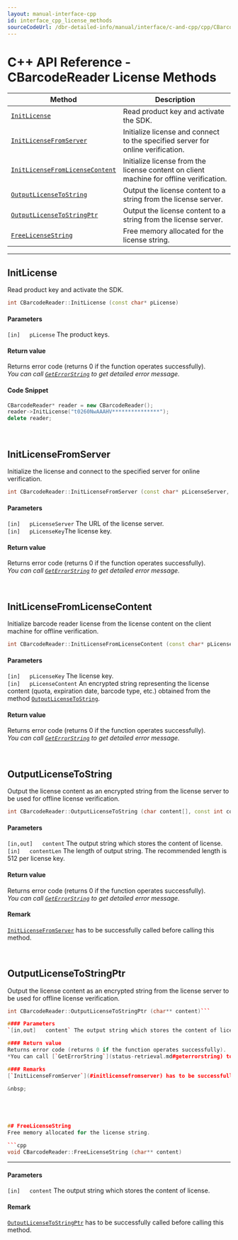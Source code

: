 ```yaml
---
layout: manual-interface-cpp
id: interface_cpp_license_methods
sourceCodeUrl: /dbr-detailed-info/manual/interface/c-and-cpp/cpp/CBarcodeReader/methods/license.md
---
```



# C++ API Reference - CBarcodeReader License Methods

  | Method               | Description |
  |----------------------|-------------|
  | [`InitLicense`](#initlicense) | Read product key and activate the SDK. |
  | [`InitLicenseFromServer`](#initlicensefromserver) | Initialize license and connect to the specified server for online verification. |
  | [`InitLicenseFromLicenseContent`](#initlicensefromlicensecontent) | Initialize license from the license content on client machine for offline verification. |
  | [`OutputLicenseToString`](#outputlicensetostring) | Output the license content to a string from the license server. |
  | [`OutputLicenseToStringPtr`](#outputlicensetostringptr) | Output the license content to a string from the license server. |
  | [`FreeLicenseString`](#freelicensestring) | Free memory allocated for the license string. |

  ---





## InitLicense
Read product key and activate the SDK.

```cpp
int CBarcodeReader::InitLicense (const char* pLicense)	
```   
   
#### Parameters
`[in]	pLicense` The product keys.


#### Return value
Returns error code (returns 0 if the function operates successfully).    
*You can call [`GetErrorString`](status-retrieval.md#geterrorstring) to get detailed error message.*


#### Code Snippet
```cpp
CBarcodeReader* reader = new CBarcodeReader();
reader->InitLicense("t0260NwAAAHV***************");
delete reader;
```

&nbsp;





## InitLicenseFromServer
Initialize the license and connect to the specified server for online verification.

```cpp
int CBarcodeReader::InitLicenseFromServer (const char* pLicenseServer, const char* pLicenseKey)
```   
   
#### Parameters
`[in]	pLicenseServer` The URL of the license server.  
`[in]	pLicenseKey`The license key.

#### Return value
Returns error code (returns 0 if the function operates successfully).    
*You can call [`GetErrorString`](status-retrieval.md#geterrorstring) to get detailed error message.*

&nbsp;






## InitLicenseFromLicenseContent
Initialize barcode reader license from the license content on the client machine for offline verification.

```cpp
int CBarcodeReader::InitLicenseFromLicenseContent (const char* pLicenseKey, const char* pLicenseContent)	
```   

#### Parameters
`[in]	pLicenseKey`	The license key.  
`[in]	pLicenseContent`	An encrypted string representing the license content (quota, expiration date, barcode type, etc.) obtained from the method [`OutputLicenseToString`](#outputlicensetostring).


#### Return value
Returns error code (returns 0 if the function operates successfully).    
*You can call [`GetErrorString`](status-retrieval.md#geterrorstring) to get detailed error message.*

&nbsp;






## OutputLicenseToString
Output the license content as an encrypted string from the license server to be used for offline license verification.

```cpp
int CBarcodeReader::OutputLicenseToString (char content[], const int contentLen)
```   
   
#### Parameters
`[in,out]	content` The output string which stores the content of license.  
`[in]	contentLen` The length of output string. The recommended length is 512 per license key.

#### Return value
Returns error code (returns 0 if the function operates successfully).    
*You can call [`GetErrorString`](status-retrieval.md#geterrorstring) to get detailed error message.*

#### Remark
[`InitLicenseFromServer`](#initlicensefromserver) has to be successfully called before calling this method.

&nbsp;






## OutputLicenseToStringPtr
Output the license content as an encrypted string from the license server to be used for offline license verification.

```cpp
int CBarcodeReader::OutputLicenseToStringPtr (char** content)```   

#### Parameters
`[in,out]	content` The output string which stores the content of license.

#### Return value
Returns error code (returns 0 if the function operates successfully).    
*You can call [`GetErrorString`](status-retrieval.md#geterrorstring) to get detailed error message.*

#### Remarks
[`InitLicenseFromServer`](#initlicensefromserver) has to be successfully called before calling this method.

&nbsp;





## FreeLicenseString
Free memory allocated for the license string.

```cpp
void CBarcodeReader::FreeLicenseString (char** content)
```   

---
   
#### Parameters
`[in]	content` The output string which stores the content of license.


#### Remark
[`OutputLicenseToStringPtr`](#outputlicensetostringptr) has to be successfully called before calling this method.





